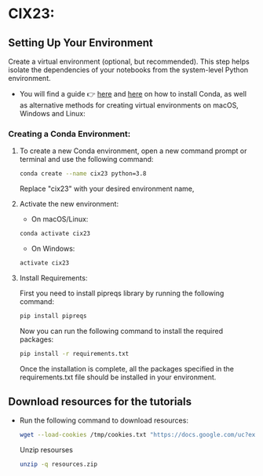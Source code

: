 # CIX23:

## Setting Up Your Environment

 Create a virtual environment (optional, but recommended). This step helps isolate the dependencies of your notebooks from the system-level Python environment.

* You will find a guide 👉 [here](https://docs.conda.io/en/latest/miniconda.html) and [here](https://packaging.python.org/en/latest/guides/installing-using-pip-and-virtual-environments/) on how to install Conda, as well as alternative methods for creating virtual environments on macOS, Windows and Linux:

### Creating a Conda Environment:
1. To create a new Conda environment, open a new command prompt or terminal and use the following command:
    ```sh
    conda create --name cix23 python=3.8
    ```
    Replace "cix23" with your desired environment name, 

2. Activate the new environment:
    * On macOS/Linux:
    ```sh
    conda activate cix23
    ```

    * On Windows:
    ```sh
    activate cix23
    ```
3. Install Requirements:

    First you need to install pipreqs library by running the following command:
    ```sh
    pip install pipreqs
    ```
    Now you can run the following command to install the required packages:

    ```sh
    pip install -r requirements.txt
    ```
    Once the installation is complete, all the packages specified in the requirements.txt file should be installed in your environment.


## Download resources for the tutorials
 *  Run the following command to download resources:

     ```sh
    wget --load-cookies /tmp/cookies.txt "https://docs.google.com/uc?export=download&confirm=$(wget --quiet --save-cookies /tmp/cookies.txt --keep-session-cookies --no-check-certificate 'https://docs.google.com/uc?export=download&id=1reyiD5YEmz6Z42J03GQG6-FDRUcrlF0W' -O- | sed -rn 's/.*confirm=([0-9A-Za-z_]+).*/\1\n/p')&id=1reyiD5YEmz6Z42J03GQG6-FDRUcrlF0W" -O resources.zip && rm -rf /tmp/cookies.txt 
    ```
     Unzip resourses 

     ```sh
    unzip -q resources.zip
    ```

